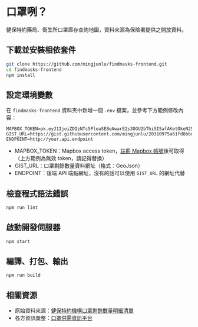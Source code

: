 # 口罩咧？
健保特約藥局、衛生所口罩庫存查詢地圖，資料來源為保險署提供之開放資料。

## 下載並安裝相依套件
```bash
git clone https://github.com/mingjunlu/findmasks-frontend.git
cd findmasks-frontend
npm install
```

## 設定環境變數
在 `findmasks-frontend` 資料夾中新增一個 `.env` 檔案，並參考下方範例修改內容：
```
MAPBOX_TOKEN=pk.eyJ1IjoiZDIzNTc5PleaSEBeAwarE2s3OGU2bThiSISafAKetOkeN250MmU0MiJ9.DET8IkWRT1ySRM2mePvjcA
GIST_URL=https://gist.githubusercontent.com/mingjunlu/20310975a61fd8bbd5c36905c1aaaa25/raw/places.geojson
ENDPOINT=http://your.api.endpoint
```
* MAPBOX_TOKEN：Mapbox access token，[註冊 Mapbox 帳號](https://www.mapbox.com/signup)後可取得（上方範例為無效 token，請記得替換）
* GIST_URL：口罩剩餘數量資料網址（格式：GeoJson）
* ENDPOINT：後端 API 端點網址，沒有的話可以使用 `GIST_URL` 的網址代替

## 檢查程式語法錯誤
```bash
npm run lint
```

## 啟動開發伺服器
```bash
npm start
```

## 編譯、打包、輸出
```bash
npm run build
```

## 相關資源
* 原始資料來源：[健保特約機構口罩剩餘數量明細清單](https://data.nhi.gov.tw/Datasets/DatasetDetail.aspx?id=656)
* 各方資訊彙整：[口罩供需資訊平台](https://g0v.hackmd.io/gGrOI4_aTsmpoMfLP1OU4A)
